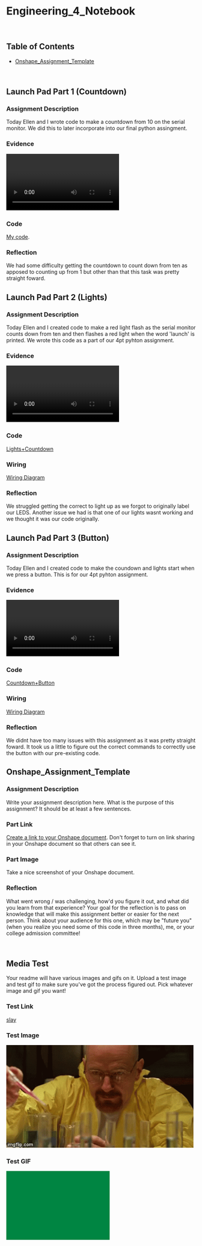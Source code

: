 # Engineering_4_Notebook

&nbsp;

## Table of Contents
* [Onshape_Assignment_Template](#Onshape_Assignment_Template)

&nbsp;

## Launch Pad Part 1 (Countdown)

### Assignment Description

Today Ellen and I wrote code to make a countdown from 10 on the serial monitor. We did this to later incorporate into our final python assingment. 

### Evidence 

![Countdown](https://github.com/gdaless20/Engineering_4_Notebook/blob/main/images/Untitled.mp4)  

### Code
[My code](raspberry-pi/Countdown.py).

### Reflection

We had some difficulty getting the countdown to count down from ten as apposed to counting up from 1 but other than that this task was pretty straight foward.

## Launch Pad Part 2 (Lights)

### Assignment Description

Today Ellen and I created code to make a red light flash as the serial monitor counts down from ten and then flashes a red light when the word 'launch' is printed. We wrote this code as a part of our 4pt pyhton assignment.

### Evidence 

![Lights+Countdown](https://github.com/gdaless20/Engineering_4_Notebook/blob/main/images/ezgif.com-gif-maker%20(1)%20(1)%20(1).mp4)  

### Code

[Lights+Countdown](https://github.com/gdaless20/Engineering_4_Notebook/blob/main/raspberry-pi/Countdown%2BLights)

### Wiring

[Wiring Diagram](https://github.com/gdaless20/Engineering_4_Notebook/blob/main/images/FD7E07F7-CF40-4487-B81E-83630421DA96.jpeg)

### Reflection

We struggled getting the correct to light up as we forgot to originally label our LEDS. Another issue we had is that one of our lights wasnt working and we thought it was our code originally. 

## Launch Pad Part 3 (Button)

### Assignment Description

Today Ellen and I created code to make the coundown and lights start when we press a button. This is for our 4pt pyhton assignment.

### Evidence 

![Button](https://github.com/gdaless20/Engineering_4_Notebook/blob/main/images/Count_button_gif.mp4)  

### Code

[Countdown+Button](https://github.com/gdaless20/Engineering_4_Notebook/blob/main/raspberry-pi/Button%20added)

### Wiring

[Wiring Diagram](https://github.com/gdaless20/Engineering_4_Notebook/blob/main/images/B2891F05-A75D-4551-ACE8-1FF7697E1B06.jpeg)

### Reflection

We didnt have too many issues with this assignment as it was pretty straight foward. It took us a little to figure out the correct commands to correctly use the button with our pre-existing code.

## Onshape_Assignment_Template

### Assignment Description

Write your assignment description here. What is the purpose of this assignment? It should be at least a few sentences.

### Part Link 

[Create a link to your Onshape document](https://cvilleschools.onshape.com/documents/003e413cee57f7ccccaa15c2/w/ea71050bb283bf3bf088c96c/e/c85ae532263d3b551e1795d0?renderMode=0&uiState=62d9b9d7883c4f335ec42021). Don't forget to turn on link sharing in your Onshape document so that others can see it. 

### Part Image

Take a nice screenshot of your Onshape document. 

### Reflection

What went wrong / was challenging, how'd you figure it out, and what did you learn from that experience? Your goal for the reflection is to pass on knowledge that will make this assignment better or easier for the next person. Think about your audience for this one, which may be "future you" (when you realize you need some of this code in three months), me, or your college admission committee!

&nbsp;

## Media Test

Your readme will have various images and gifs on it. Upload a test image and test gif to make sure you've got the process figured out. Pick whatever image and gif you want!

### Test Link
[slay](https://github.com/gdaless20/Engineering_4_Notebook/blob/main/test.py)
### Test Image
![Walter](images/breaking-bad-chemistry.gif)  
### Test GIF
![Green](images/download.png)  

